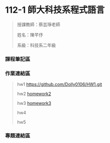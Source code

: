 # 112-1 師大科技系程式語言
> 授課教師：蔡芸琤老師
> 
> 姓名：陳芊伃
> 
> 系級：科技系二年級
### 課程筆記區
> 
>
### 作業連結區
> hw1 https://github.com/Dolly0106/HW1.git
>
> hw2 [homework2](https://github.com/Dolly0106/RL/blob/06eba149a66a6628d062e7b0978eb335303c1d34/HW2.ipynb)
>
> hw3 [homework3](https://github.com/Dolly0106/RL/tree/692ba5616e3f8d44bbccaad234f7f286bc060346/homework3)
>
> hw4
>
> hw5
### 專題連結區




